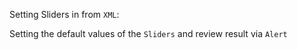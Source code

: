 Setting Sliders in from `XML`:
<snippet id='slider-values-xml'/>

Setting the default values of the `Sliders` and review result via `Alert`
<snippet id='slider-setting-default-values'/>